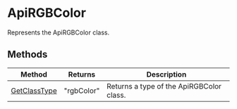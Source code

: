 # ApiRGBColor

Represents the ApiRGBColor class.


## Methods

| Method | Returns | Description |
| ------ | ------- | ----------- |
| [GetClassType](./Methods/GetClassType.md) | "rgbColor" | Returns a type of the ApiRGBColor class. |

